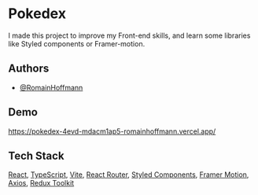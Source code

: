 # Pokedex

I made this project to improve my Front-end skills, and learn some libraries like Styled components or Framer-motion.


## Authors

- [@RomainHoffmann](https://github.com/RomainHoffmann)

## Demo

https://pokedex-4evd-mdacm1ap5-romainhoffmann.vercel.app/


## Tech Stack

[React](https://fr.reactjs.org/), [TypeScript](https://www.typescriptlang.org/), [Vite](https://vitejs.dev/), [React Router](https://reactrouter.com/en/main), [Styled Components](https://styled-components.com/), [Framer Motion](https://www.framer.com/motion/), [Axios](https://axios-http.com/fr/docs/intro), [Redux Toolkit](https://redux-toolkit.js.org/)


